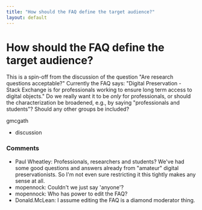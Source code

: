 ```yaml
---
title: "How should the FAQ define the target audience?"
layout: default
---
```

How should the FAQ define the target audience?
=====================
This is a spin-off from the discussion of the question "Are research
questions acceptable?" Currently the FAQ says: "Digital Preservation -
Stack Exchange is for professionals working to ensure long term access
to digital objects." Do we really want it to be *only* for
professionals, or should the characterization be broadened, e.g., by
saying "professionals and students"? Should any other groups be
included?

gmcgath

<ul class="tags"><li class="tag">discussion</li></ul>

### Comments ###
* Paul Wheatley: Professionals, researchers and students? We've had some good questions
and answers already from "amateur" digital preservationists. So I'm not
even sure restricting it this tightly makes any sense at all.
* mopennock: Couldn't we just say 'anyone'?
* mopennock: Who has power to edit the FAQ?
* Donald.McLean: I assume editing the FAQ is a diamond moderator thing.


